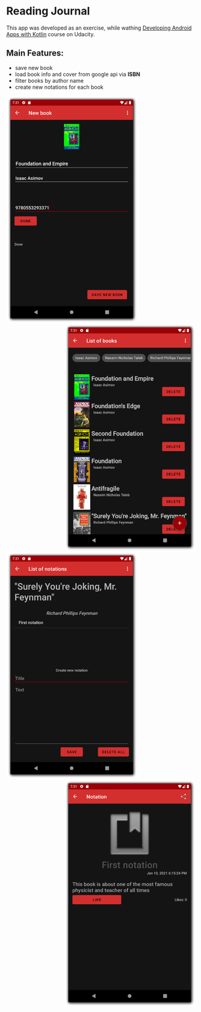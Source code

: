 # Reading Journal
This app was developed as an exercise, while wathing [Developing Android Apps with Kotlin](https://classroom.udacity.com/courses/ud9012) course on Udacity.
## Main Features:
 - save new book
 - load book info and cover from google api via **ISBN**
 - filter books by author name
 - create new notations for each book

<img src="images/image1.png" width="350" align="left">
<img src="images/image2.png" width="350" align="right">
<img src="images/image3.png" width="350" align="left">
<img src="images/image4.png" width="350" align="right">
